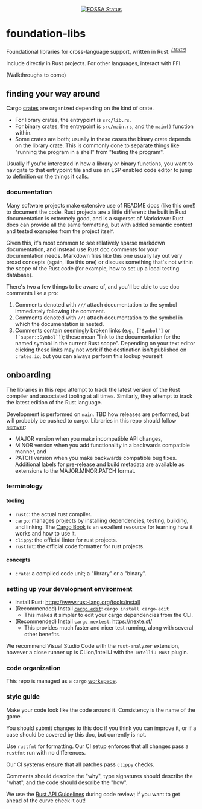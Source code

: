 <div align="center">

[![FOSSA Status](https://app.fossa.com/api/projects/custom%2B1%2Fgithub.com%2Ffossas%2Ffoundation-libs.svg?type=small)](https://app.fossa.com/projects/custom%2B1%2Fgithub.com%2Ffossas%2Ffoundation-libs?ref=badge_small)

</div>

# foundation-libs

Foundational libraries for cross-language support, written in Rust.
<sup>_[(TOC?)](https://github.blog/changelog/2021-04-13-table-of-contents-support-in-markdown-files/)_</sup>

Include directly in Rust projects.
For other languages, interact with FFI.

(Walkthroughs to come)

## finding your way around

Cargo [crates](terminology) are organized depending on the kind of crate.
- For library crates, the entrypoint is `src/lib.rs`.
- For binary crates, the entrypoint is `src/main.rs`, and the `main()` function within.
- Some crates are both; usually in these cases the binary crate depends on the library crate.
  This is commonly done to separate things like "running the program in a shell" from "testing the program".

Usually if you're interested in how a library or binary functions, you want to navigate
to that entrypoint file and use an LSP enabled code editor to jump to definition on the things it calls.

### documentation

Many software projects make extensive use of README docs (like this one!) to document the code.
Rust projects are a little different: the built in Rust documentation is extremely good, and is a superset of
Markdown: Rust docs can provide all the same formatting, but with added semantic context and tested examples
from the project itself.

Given this, it's most common to see relatively sparse markdown documentation, and instead use Rust
doc comments for your documentation needs. Markdown files like this one usually lay out very broad concepts
(again, like this one) or discuss something that's not within the scope of the Rust code (for example,
how to set up a local testing database).

There's two a few things to be aware of, and you'll be able to use doc comments like a pro:
1. Comments denoted with `///` attach documentation to the symbol immediately following the comment.
2. Comments denoted with `//!` attach documentation to the symbol in which the documentation is nested.
3. Comments contain seemingly broken links (e.g., ``[`Symbol`]`` or ``[`super::Symbol`]``);
   these mean "link to the documentation for the named symbol in the current Rust scope".
   Depending on your text editor clicking these links may not work if the destination isn't published
   on `crates.io`, but you can always perform this lookup yourself.

## onboarding

The libraries in this repo attempt to track the latest version of the Rust compiler and associated tooling at all times.
Similarly, they attempt to track the latest edition of the Rust language.

Development is performed on `main`. TBD how releases are performed, but will probably be pushed to cargo.
Libraries in this repo should follow [semver](https://semver.org/):
- MAJOR version when you make incompatible API changes,
- MINOR version when you add functionality in a backwards compatible manner, and
- PATCH version when you make backwards compatible bug fixes.
  Additional labels for pre-release and build metadata are available as extensions to the MAJOR.MINOR.PATCH format. 

### terminology

#### tooling

- `rustc`: the actual rust compiler.
- `cargo`: manages projects by installing dependencies, testing, building, and linking.
  The [Cargo Book](https://doc.rust-lang.org/cargo/index.html)
  is an excellent resource for learning how it works and how to use it.
- `clippy`: the official linter for rust projects.
- `rustfmt`: the official code formatter for rust projects.

#### concepts

- `crate`: a compiled code unit; a "library" or a "binary".

### setting up your development environment

- Install Rust: https://www.rust-lang.org/tools/install
- (Recommended) Install [`cargo edit`](https://lib.rs/crates/cargo-edit): `cargo install cargo-edit`
  - This makes it simpler to edit your cargo dependencies from the CLI.
- (Recommended) Install [`cargo nextest`](https://nexte.st/book/pre-built-binaries.html): https://nexte.st/
  - This provides much faster and nicer test running, along with several other benefits.

We recommend Visual Studio Code with the `rust-analyzer` extension,
however a close runner up is CLion/IntelliJ with the `IntelliJ Rust` plugin.

### code organization

This repo is managed as a `cargo` [workspace](https://doc.rust-lang.org/book/ch14-03-cargo-workspaces.html).

### style guide

Make your code look like the code around it. Consistency is the name of the game.

You should submit changes to this doc if you think you can improve it,
or if a case should be covered by this doc, but currently is not.

Use `rustfmt` for formatting.
Our CI setup enforces that all changes pass a `rustfmt` run with no differences.

Our CI systems ensure that all patches pass `clippy` checks.

Comments should describe the "why", type signatures should describe the "what", and the code should describe the "how".

We use the [Rust API Guidelines](https://rust-lang.github.io/api-guidelines/about.html)
during code review; if you want to get ahead of the curve check it out!
